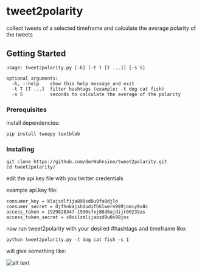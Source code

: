 # tweet2polarity

collect tweets of a selected timeframe and calculate the average polarity of the tweets


## Getting Started

```
usage: tweet2polarity.py [-h] [-t T [T ...]] [-s S]

optional arguments:
  -h, --help    show this help message and exit
  -t T [T ...]  filter hashtags (example: -t dog cat fish)
  -s S          seconds to calculate the average of the polarity
```


### Prerequisites

install dependencies:

```
pip install tweepy textblob
```

### Installing

```
git clone https://github.com/derWahnsinn/tweet2polarity.git
cd tweet2polarity/
```

edit the api.key file with you twitter credentials

example api.key file:
```
consumer_key = klajsdlfija890sd8u9fa0djlo
consumer_secret = djfhnkajshdudifhklwern989jomiy9x8c
access_token = 1929828347-1930sfxj88d0ajdijr00239as
access_token_secret = c8xilxmlijaosd9u0x98jos
```

now run tweet2polarity with your desired #hashtags and timeframe like:

```
python tweet2polarity.py -t dog cat fish -s 1
```

will give something like:

![alt text](http://www.true-binary.com/wp-content/uploads/2017/09/tweet2polarity.png)



